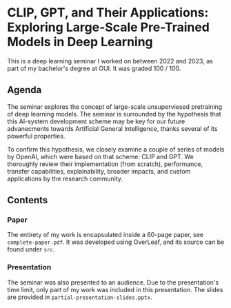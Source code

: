 # CLIP, GPT, and Their Applications: Exploring Large-Scale Pre-Trained Models in Deep Learning

This is a deep learning seminar I worked on between 2022 and 2023, as part of my bachelor's degree at OUI. It was graded 100 / 100.

## Agenda

The seminar explores the concept of large-scale unsuperviesed pretraining of deep learning models. The seminar is surrounded by the hypothesis that this AI-system development scheme may be key for our future advanecments towards Artificial General Intelligence, thanks several of its powerful properties.

To confirm this hypothesis, we closely examine a couple of series of models by OpenAI, which were based on that scheme: CLIP and GPT. We thoroughly review their implementation (from scratch), performance, transfer capabilities, explainability, broader impacts, and custom applications by the research community.

## Contents

### Paper

The entirety of my work is encapsulated inside a 60-page paper, see `complete-paper.pdf`. It was developed using OverLeaf, and its source can be found under `src`.

### Presentation

The seminar was also presented to an audience. Due to the presentation's time limit, only part of my work was included in this presentation. The slides are provided in `partial-presentation-slides.pptx`.
